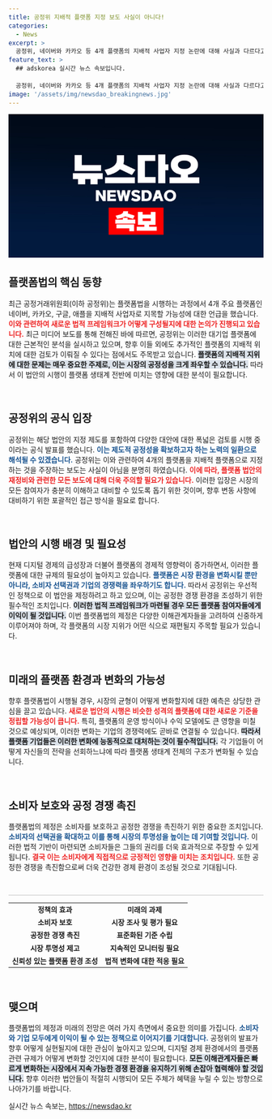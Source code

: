 ```yaml
---
title: 공정위 지배적 플랫폼 지정 보도 사실이 아니다!
categories:
  - News
excerpt: >
  공정위, 네이버와 카카오 등 4개 플랫폼의 지배적 사업자 지정 논란에 대해 사실과 다르다고 해명! 플랫폼법 시행 이후 추가 플랫폼 검토 여부에 관심 집중!
feature_text: >
  ## adskorea 실시간 뉴스 속보입니다.

  공정위, 네이버와 카카오 등 4개 플랫폼의 지배적 사업자 지정 논란에 대해 사실과 다르다고 해명! 플랫폼법 시행 이후 추가 플랫폼 검토 여부에 관심 집중!
image: '/assets/img/newsdao_breakingnews.jpg'
---
```


<p><img src="/assets/img/newsdao_breakingnews.jpg" alt="adskorea 속보" /></p>

<h2 data-ke-size="size26">플랫폼법의 핵심 동향</h2>

<p data-ke-size="size16">최근 공정거래위원회(이하 공정위)는 플랫폼법을 시행하는 과정에서 4개 주요 플랫폼인 네이버, 카카오, 구글, 애플을 지배적 사업자로 지목할 가능성에 대한 언급을 했습니다. <b><span style="color: #ee2323;">이와 관련하여 새로운 법적 프레임워크가 어떻게 구성될지에 대한 논의가 진행되고 있습니다.</span></b> 최근 미디어 보도를 통해 전해진 바에 따르면, 공정위는 이러한 대기업 플랫폼에 대한 근본적인 분석을 실시하고 있으며, 향후 이들 외에도 추가적인 플랫폼의 지배적 위치에 대한 검토가 이뤄질 수 있다는 점에서도 주목받고 있습니다. <b><span style="background-color: #21538527;">플랫폼의 지배적 지위에 대한 문제는 매우 중요한 주제로, 이는 시장의 공정성을 크게 좌우할 수 있습니다.</span></b> 따라서 이 법안의 시행이 플랫폼 생태계 전반에 미치는 영향에 대한 분석이 필요합니다.</p>

<p data-ke-size="size16">&nbsp;</p>

<h2 data-ke-size="size26">공정위의 공식 입장</h2>

<p data-ke-size="size16">공정위는 해당 법안의 지정 제도를 포함하여 다양한 대안에 대한 폭넓은 검토를 시행 중이라는 공식 발표를 했습니다. <b><span style="color: #1a5490;">이는 제도적 공정성을 확보하고자 하는 노력의 일환으로 해석될 수 있겠습니다.</span></b> 공정위는 이와 관련하여 4개의 플랫폼을 지배적 플랫폼으로 지정하는 것을 주장하는 보도는 사실이 아님을 분명히 하였습니다. <b><span style="color: #ee2323;">이에 따라, 플랫폼 법안의 재정비와 관련한 모든 보도에 대해 더욱 주의할 필요가 있습니다.</span></b> 이러한 입장은 시장의 모든 참여자가 충분히 이해하고 대비할 수 있도록 돕기 위한 것이며, 향후 변동 사항에 대비하기 위한 포괄적인 접근 방식을 필요로 합니다.</p>

<p data-ke-size="size16">&nbsp;</p>

<h2 data-ke-size="size26">법안의 시행 배경 및 필요성</h2>

<p data-ke-size="size16">현재 디지털 경제의 급성장과 더불어 플랫폼의 경제적 영향력이 증가하면서, 이러한 플랫폼에 대한 규제의 필요성이 높아지고 있습니다. <b><span style="color: #1a5490;">플랫폼은 시장 환경을 변화시킬 뿐만 아니라, 소비자 선택권과 기업의 경쟁력을 좌우하기도 합니다.</span></b> 따라서 공정위는 우선적인 정책으로 이 법안을 제정하려고 하고 있으며, 이는 공정한 경쟁 환경을 조성하기 위한 필수적인 조치입니다. <b><span style="background-color: #21538527;">이러한 법적 프레임워크가 마련될 경우 모든 플랫폼 참여자들에게 이익이 될 것입니다.</span></b> 이번 플랫폼법의 제정은 다양한 이해관계자들을 고려하여 신중하게 이루어져야 하며, 각 플랫폼의 시장 지위가 어떤 식으로 재편될지 주목할 필요가 있습니다.</p>

<p data-ke-size="size16">&nbsp;</p>

<h2 data-ke-size="size26">미래의 플랫폼 환경과 변화의 가능성</h2>

<p data-ke-size="size16">향후 플랫폼법이 시행될 경우, 시장의 균형이 어떻게 변화할지에 대한 예측은 상당한 관심을 끌고 있습니다. <b><span style="color: #ee2323;">새로운 법안의 시행은 비슷한 성격의 플랫폼에 대한 새로운 기준을 정립할 가능성이 큽니다.</span></b> 특히, 플랫폼의 운영 방식이나 수익 모델에도 큰 영향을 미칠 것으로 예상되며, 이러한 변화는 기업의 경쟁력에도 곧바로 연결될 수 있습니다. <b><span style="background-color: #21538527;">따라서 플랫폼 기업들은 이러한 변화에 능동적으로 대처하는 것이 필수적입니다.</span></b> 각 기업들이 어떻게 자신들의 전략을 선회하느냐에 따라 플랫폼 생태계 전체의 구조가 변화될 수 있습니다.</p>

<p data-ke-size="size16">&nbsp;</p>

<h2 data-ke-size="size26">소비자 보호와 공정 경쟁 촉진</h2>

<p data-ke-size="size16">플랫폼법의 제정은 소비자를 보호하고 공정한 경쟁을 촉진하기 위한 중요한 조치입니다. <b><span style="color: #1a5490;">소비자의 선택권을 확대하고 이를 통해 시장의 투명성을 높이는 데 기여할 것입니다.</span></b> 이러한 법적 기반이 마련되면 소비자들은 그들의 권리를 더욱 효과적으로 주장할 수 있게 됩니다. <b><span style="color: #ee2323;">결국 이는 소비자에게 직접적으로 긍정적인 영향을 미치는 조치입니다.</span></b> 또한 공정한 경쟁을 촉진함으로써 더욱 건강한 경제 환경이 조성될 것으로 기대됩니다.</p>

<p data-ke-size="size16">&nbsp;</p>

<p><hr style="height: 2px; background-color: #ddd; border: none;"></hr></p>

<table style="width: 100%; border-collapse: collapse;">
<tr>
<td style="text-align: center; height: 17px;"><b>정책의 효과</b></td>
<td style="text-align: center; height: 17px;"><b>미래의 과제</b></td>
</tr>
<tr>
<td style="text-align: center; height: 17px;"><b>소비자 보호</b></td>
<td style="text-align: center; height: 17px;"><b>시장 조사 및 평가 필요</b></td>
</tr>
<tr>
<td style="text-align: center; height: 17px;"><b>공정한 경쟁 촉진</b></td>
<td style="text-align: center; height: 17px;"><b>표준화된 기준 수립</b></td>
</tr>
<tr>
<td style="text-align: center; height: 17px;"><b>시장 투명성 제고</b></td>
<td style="text-align: center; height: 17px;"><b>지속적인 모니터링 필요</b></td>
</tr>
<tr>
<td style="text-align: center; height: 17px;"><b>신뢰성 있는 플랫폼 환경 조성</b></td>
<td style="text-align: center; height: 17px;"><b>법적 변화에 대한 적응 필요</b></td>
</tr>
</table>

<p data-ke-size="size16">&nbsp;</p>

<h2 data-ke-size="size26">맺으며</h2>

<p data-ke-size="size16">플랫폼법의 제정과 미래의 전망은 여러 가지 측면에서 중요한 의미를 가집니다. <b><span style="color: #1a5490;">소비자와 기업 모두에게 이익이 될 수 있는 정책으로 이어지기를 기대합니다.</span></b> 공정위의 발표가 향후 어떻게 실현될지에 대한 관심이 높아지고 있으며, 디지털 경제 환경에서의 플랫폼 관련 규제가 어떻게 변화할 것인지에 대한 분석이 필요합니다. <b><span style="background-color: #21538527;">모든 이해관계자들은 빠르게 변화하는 시장에서 지속 가능한 경쟁 환경을 유지하기 위해 손잡아 협력해야 할 것입니다.</span></b> 향후 이러한 법안들이 적절히 시행되어 모든 주체가 혜택을 누릴 수 있는 방향으로 나아가기를 바랍니다.</p>
실시간 뉴스 속보는, <a href="https://newsdao.kr" rel="dofollow">https://newsdao.kr</a>


